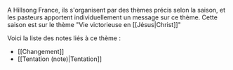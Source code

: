 A Hillsong France, ils s'organisent par des thèmes précis selon la saison, et les pasteurs apportent individuellement un message sur ce thème. Cette saison est sur le thème "Vie victorieuse en [[Jésus|Christ]]"

Voici la liste des notes liés à ce thème :
- [[Changement]]
- [[Tentation (note)|Tentation]]